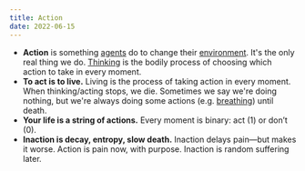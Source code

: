 ```yaml
---
title: Action
date: 2022-06-15
---
```

- **Action** is something [agents](/agent) do to change their [environment](/environment). It's the only real thing we do. [Thinking](/thinking) is the bodily process of choosing which action to take in every moment.
- **To act is to live.** Living is the process of taking action in every moment. When thinking/acting stops, we die. Sometimes we say we're doing nothing, but we're always doing some actions (e.g. [breathing](/breathing)) until death.
- **Your life is a string of actions.** Every moment is binary: act (1) or don’t (0). 
- **Inaction is decay, entropy, slow death.** Inaction delays pain—but makes it worse. Action is pain now, with purpose. Inaction is random suffering later.